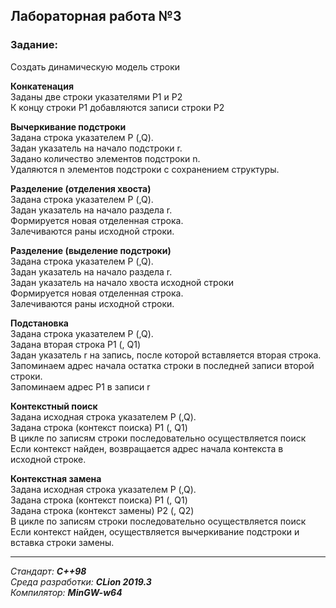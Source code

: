 ## Лабораторная работа №3
### Задание:
Создать динамическую модель строки  

**Конкатенация**  
Заданы две строки указателями Р1 и Р2  
К концу строки Р1 добавляются записи строки Р2  

**Вычеркивание подстроки**  
Задана строка указателем P (,Q).  
Задан указатель на начало подстроки r.  
Задано количество элементов подстроки n.  
Удаляются n элементов подстроки с сохранением структуры.  

**Разделение (отделения хвоста)**  
Задана строка указателем P (,Q).  
Задан указатель на начало раздела r.  
Формируется новая отделенная строка.  
Залечиваются раны исходной строки.  

**Разделение (выделение подстроки)**  
Задана строка указателем P (,Q).  
Задан указатель на начало раздела r.  
Задан указатель на начало хвоста исходной строки  
Формируется новая отделенная строка.  
Залечиваются раны исходной строки.  

**Подстановка**  
Задана строка указателем P (,Q).  
Задана вторая строка P1 (, Q1)  
Задан указатель r на запись, после которой вставляется вторая строка.  
Запоминаем адрес начала остатка строки в последней записи второй строки.  
Запоминаем адрес P1 в записи r  

**Контекстный поиск**  
Задана исходная строка указателем P (,Q).  
Задана строка (контекст поиска) P1 (, Q1)  
В цикле по записям строки последовательно осуществляется поиск  
Если контекст найден, возвращается адрес начала контекста в исходной строке.  

**Контекстная замена**  
Задана исходная строка указателем P (,Q).  
Задана строка (контекст поиска) P1 (, Q1)  
Задана строка (контекст замены) P2 (, Q2)  
В цикле по записям строки последовательно осуществляется поиск  
Если контекст найден, осуществляется вычеркивание подстроки и вставка строки замены.

------
*Стандарт: **C++98***  
*Среда разработки: **CLion 2019.3***  
*Компилятор: **MinGW-w64***